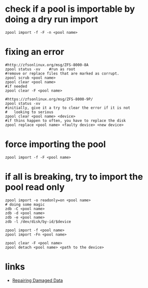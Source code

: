 # check if a pool is importable by doing a dry run import

```
zpool import -f -F -n <pool name>
```

# fixing an error

```
#http://zfsonlinux.org/msg/ZFS-8000-8A
zpool status -xv    #run as root
#remove or replace files that are marked as corrupt.
zpool scrub <pool name>
zpool clear <pool name>
#if needed
zpool clear -F <pool name>

#https://zfsonlinux.org/msg/ZFS-8000-9P/
zpool status -xv
#initially, give it a try to clear the error if it is not
#   looking to serious
zpool clear <pool name> <device>
#if thins happen to often, you have to replace the disk
zpool replace <pool name> <faulty device> <new device>
```

# force importing the pool

```
zpool import -f -F <pool name>
```

# if all is breaking, try to import the pool read only

```
zpool import -o readonly=on <pool name>
# doing some magic
zdb -C <pool name>
zdb -d <pool name>
zdb -e <pool name>
zdb -l /dev/disk/by-id/$device

zpool import -f <pool name>
zpool import -Fn <pool name>

zpool clear -F <pool name>
zpool detach <pool name> <path to the device>
```

# links

* [Repairing Damaged Data](https://docs.oracle.com/cd/E19253-01/819-5461/gbbwl/index.html)
